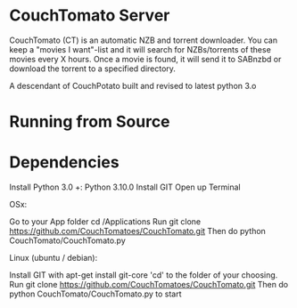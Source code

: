 CouchTomato Server
=====
CouchTomato (CT) is an automatic NZB and torrent downloader. You can keep a "movies I want"-list and it will search for NZBs/torrents of these movies every X hours.
Once a movie is found, it will send it to SABnzbd or download the torrent to a specified directory.

A descendant of CouchPotato built and revised to latest python 3.o

Running from Source
=====

Dependencies
=====

Install Python 3.0 +: Python 3.10.0
Install GIT
Open up Terminal

OSx:

Go to your App folder cd /Applications
Run git clone https://github.com/CouchTomatoes/CouchTomato.git
Then do python CouchTomato/CouchTomato.py

Linux (ubuntu / debian):

Install GIT with apt-get install git-core
'cd' to the folder of your choosing.
Run git clone https://github.com/CouchTomatoes/CouchTomato.git
Then do python CouchTomato/CouchTomato.py to start